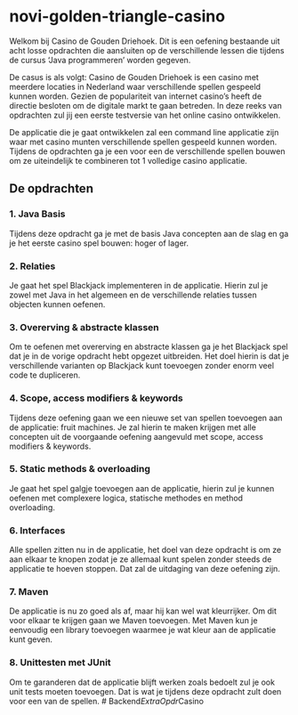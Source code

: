 # novi-golden-triangle-casino

Welkom bij Casino de Gouden Driehoek. Dit is een oefening bestaande uit acht losse opdrachten die aansluiten op de verschillende lessen die tijdens de cursus ‘Java programmeren’ worden gegeven. 

De casus is als volgt:
Casino de Gouden Driehoek is een casino met meerdere locaties in Nederland waar verschillende spellen gespeeld kunnen worden. Gezien de populariteit van internet casino’s heeft de directie besloten om de digitale markt te gaan betreden. In deze reeks van opdrachten zul jij een eerste testversie van het online casino ontwikkelen.

De applicatie die je gaat ontwikkelen zal een command line applicatie zijn waar met casino munten verschillende spellen gespeeld kunnen worden. Tijdens de opdrachten ga je een voor een de verschillende spellen bouwen om ze uiteindelijk te combineren tot 1 volledige casino applicatie.

## De opdrachten
### 1. Java Basis
Tijdens deze opdracht ga je met de basis Java concepten aan de slag en ga je het eerste casino spel bouwen: hoger of lager.

### 2. Relaties
Je gaat het spel Blackjack implementeren in de applicatie. Hierin zul je zowel met Java in het algemeen en de verschillende relaties tussen objecten kunnen oefenen.

### 3. Overerving & abstracte klassen
Om te oefenen met overerving en abstracte klassen ga je het Blackjack spel dat je in de vorige opdracht hebt opgezet uitbreiden. Het doel hierin is dat je verschillende varianten op Blackjack kunt toevoegen zonder enorm veel code te dupliceren.

### 4. Scope, access modifiers & keywords
Tijdens deze oefening gaan we een nieuwe set van spellen toevoegen aan de applicatie: fruit machines. Je zal hierin te maken krijgen met alle concepten uit de voorgaande oefening aangevuld met scope, access modifiers & keywords.

### 5. Static methods & overloading
Je gaat het spel galgje toevoegen aan de applicatie, hierin zul je kunnen oefenen met complexere logica, statische methodes en method overloading.

### 6. Interfaces
Alle spellen zitten nu in de applicatie, het doel van deze opdracht is om ze aan elkaar te knopen zodat je ze allemaal kunt spelen zonder steeds de applicatie te hoeven stoppen. Dat zal de uitdaging van deze oefening zijn.

### 7. Maven
De applicatie is nu zo goed als af, maar hij kan wel wat kleurrijker. Om dit voor elkaar te krijgen gaan we Maven toevoegen. Met Maven kun je eenvoudig een library toevoegen waarmee je wat kleur aan de applicatie kunt geven.

### 8. Unittesten met JUnit
Om te garanderen dat de applicatie blijft werken zoals bedoelt zul je ook unit tests moeten toevoegen. Dat is wat je tijdens deze opdracht zult doen voor een van de spellen.
#   B a c k e n d _ E x t r a O p d r _ C a s i n o  
 